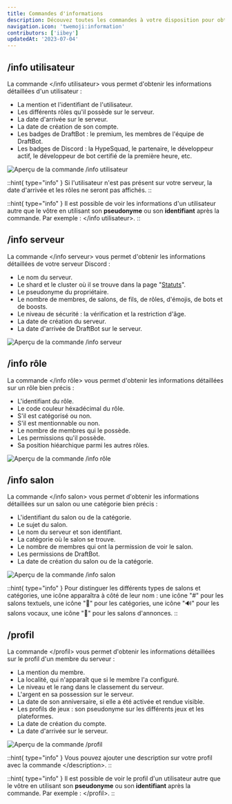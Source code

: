 ```yaml
---
title: Commandes d'informations
description: Découvez toutes les commandes à votre disposition pour obtenir des informations détaillées sur un sujet précis.
navigation.icon: 'twemoji:information'
contributors: ['iibey']
updatedAt: '2023-07-04'
---
```


## /info utilisateur

La commande \</info utilisateur> vous permet d'obtenir les informations détaillées d'un utilisateur :

- La mention et l'identifiant de l'utilisateur.
- Les différents rôles qu'il possède sur le serveur.
- La date d'arrivée sur le serveur.
- La date de création de son compte.
- Les badges de DraftBot : le premium, les membres de l'équipe de DraftBot.
- Les badges de Discord : la HypeSquad, le partenaire, le développeur actif, le développeur de bot certifié de la première heure, etc.

![Aperçu de la commande /info utilisateur](../assets/commandes-informations/infouser.png)

::hint{ type="info" }
  Si l'utilisateur n'est pas présent sur votre serveur, la date d'arrivée et les rôles ne seront pas affichés.
::

::hint{ type="info" }
  Il est possible de voir les informations d'un utilisateur autre que le vôtre en utilisant son **pseudonyme** ou son **identifiant** après la commande. Par exemple : \</info utilisateur>.
::

## /info serveur

La commande \</info serveur> vous permet d'obtenir les informations détaillées de votre serveur Discord :

- Le nom du serveur.
- Le shard et le cluster où il se trouve dans la page "[Statuts](/status)".
- Le pseudonyme du propriétaire.
- Le nombre de membres, de salons, de fils, de rôles, d'émojis, de bots et de boosts.
- Le niveau de sécurité : la vérification et la restriction d'âge.
- La date de création du serveur.
- La date d'arrivée de DraftBot sur le serveur.

![Aperçu de la commande /info serveur](../assets/commandes-informations/infoserver.png)

## /info rôle

La commande \</info rôle> vous permet d'obtenir les informations détaillées sur un rôle bien précis :

- L'identifiant du rôle.
- Le code couleur héxadécimal du rôle.
- S'il est catégorisé ou non.
- S'il est mentionnable ou non.
- Le nombre de membres qui le possède.
- Les permissions qu'il possède.
- Sa position hiéarchique parmi les autres rôles.

![Aperçu de la commande /info rôle](../assets/commandes-informations/inforole.png)

## /info salon

La commande \</info salon> vous permet d'obtenir les informations détaillées sur un salon ou une catégorie bien précis :

- L'identifiant du salon ou de la catégorie.
- Le sujet du salon.
- Le nom du serveur et son identifiant.
- La catégorie où le salon se trouve.
- Le nombre de membres qui ont la permission de voir le salon.
- Les permissions de DraftBot.
- La date de création du salon ou de la catégorie.

![Aperçu de la commande /info salon](../assets/commandes-informations/infochannel.png)

::hint{ type="info" }
  Pour distinguer les différents types de salons et catégories, une icône apparaîtra à côté de leur nom : une icône "#" pour les salons textuels, une icône "📁" pour les catégories, une icône "🔊" pour les salons vocaux, une icône "📢" pour les salons d'annonces.
::

## /profil

La commande \</profil> vous permet d'obtenir les informations détaillées sur le profil d'un membre du serveur :

- La mention du membre.
- La localité, qui n'apparaît que si le membre l'a configuré.
- Le niveau et le rang dans le classement du serveur.
- L'argent en sa possession sur le serveur.
- La date de son anniversaire, si elle a été activée et rendue visible.
- Les profils de jeux : son pseudonyme sur les différents jeux et les plateformes.
- La date de création du compte.
- La date d'arrivée sur le serveur.

![Aperçu de la commande /profil](../assets/commandes-informations/profil.png)

::hint{ type="info" }
  Vous pouvez ajouter une description sur votre profil avec la commande \</description>.
::

::hint{ type="info" }
  Il est possible de voir le profil d'un utilisateur autre que le vôtre en utilisant son **pseudonyme** ou son **identifiant** après la commande. Par exemple : \</profil>.
::
